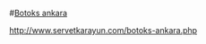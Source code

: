 #[Botoks ankara](http://www.servetkarayun.com/botoks-ankara.php)

http://www.servetkarayun.com/botoks-ankara.php
